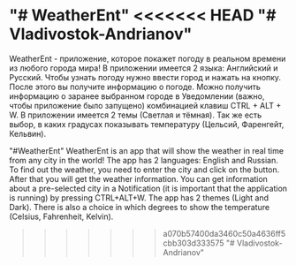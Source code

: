 "# WeatherEnt" 
<<<<<<< HEAD
"# Vladivostok-Andrianov" 
=======
WeatherEnt - приложение, которое покажет погоду в реальном времени из любого города мира!
В приложении имеется 2 языка: Английский и Русский.
Чтобы узнать погоду нужно ввести город и нажать на кнопку. После этого вы получите информацию о погоде.
Можно получить информацию о заранее выбранном городе в Уведомлении (важно, чтобы приложение было запущено) комбинацией клавиш CTRL + ALT + W.
В приложении имеется 2 темы (Светлая и тёмная).
Так же есть выбор, в каких градусах показывать температуру (Цельсий, Фаренгейт, Кельвин).

"#WeatherEnt"
WeatherEnt is an app that will show the weather in real time from any city in the world!
The app has 2 languages: English and Russian.
To find out the weather, you need to enter the city and click on the button. After that you will get the weather information.
You can get information about a pre-selected city in a Notification (it is important that the application is running) by pressing CTRL+ALT+W.
The app has 2 themes (Light and Dark).
There is also a choice in which degrees to show the temperature (Celsius, Fahrenheit, Kelvin).
>>>>>>> a070b57400da3460c50a4636ff5cbb303d333575
"# Vladivostok-Andrianov" 
